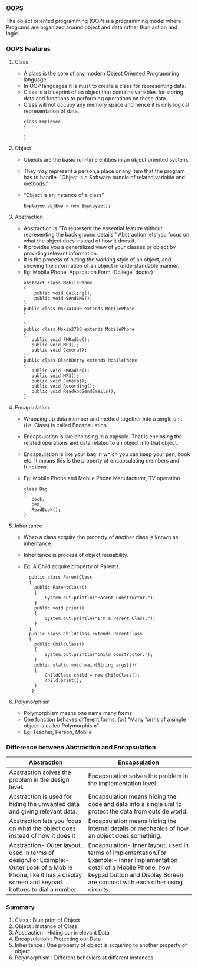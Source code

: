 ### OOPS 

The object oriented programming (OOP) is a programming model where Programs are organized around object and data rather than action and logic. 

### OOPS Features


1. Class 
     * A class is the core of any modern Object Oriented Programming language. 
     * In OOP languages it is must to create a class for representing data. 
     * Class is a blueprint of an object that contains variables for storing data and functions to performing operations on these data. 
     * Class will not occupy any memory space and hence it is only logical representation of data.
       ```
       class Employee
       {

       }
       ```
1. Object 
     * Objects are the basic run-time entities in an object oriented system.
     * They may represent a person,a place or any item that the program has to handle. "Object is a Software bundle of related variable and methods."
     * “Object is an instance of a class”
     
        ```
        Employee objEmp = new Employee();
        ``` 
1. Abstraction
      *   Abstraction is "To represent the essential feature without representing the back ground details." Abstraction lets you focus on what the object does instead of how it does it.
      *  It provides you a generalized view of your classes or object by providing relevant information.
      *  It is the process of hiding the working style of an object, and showing the information of an object in understandable manner.
      *  Eg: Mobile Phone, Application Form (College, doctor)
         ```
         abstract class MobilePhone
         {
             public void Calling();
             public void SendSMS();
         }
         public class Nokia1400 extends MobilePhone
         {

         }
         public class Nokia2700 extends MobilePhone
         {
            public void FMRadio();
            public void MP3();
            public void Camera();
         }
         public class BlackBerry extends MobilePhone
         {
            public void FMRadio();
            public void MP3();
            public void Camera();
            public void Recording();
            public void ReadAndSendEmails();
         }
          ```

1.   Encapsulation
      *  Wrapping up data member and method together into a single unit (i.e. Class) is called Encapsulation.
      *  Encapsulation is like enclosing in a capsule. That is enclosing the related operations and data related to an object into that object.
      *  Encapsulation is like your bag in which you can keep your pen, book etc. It means this is the property of encapsulating members and functions.
      *  Eg: Mobile Phone and Mobile Phone Manufacturer, TV operation 
      
         ```
         class Bag
         {
            book;
            pen;
            ReadBook();
         }
         ```
1.   Inheritance
      * When a class acquire the property of another class is known as inheritance.
      * Inheritance is process of object reusability.
      * Eg: A Child acquire property of Parents.
      
        ```
          public class ParentClass
          {
            public ParentClass()
            {
                System.out.println("Parent Constructor.");
            }
            public void print()
            {
                System.out.println("I'm a Parent Class.");
            }
          }
          public class ChildClass extends ParentClass
          {
            public ChildClass()
            {
                System.out.println("Child Constructor.");
            }
            public static void main(String args[]){
            {
                ChildClass child = new ChildClass();
                child.print();
            }
           }
        ```
1.   Polymorphism
      * Polymorphism means one name many forms.
      * One function behaves different forms. (or) "Many forms of a single object is called Polymorphism"
      * Eg: Teacher, Person, Mobile

### Difference between Abstraction and Encapsulation

| Abstraction | Encapsulation |
|-------------|---------------|
| Abstraction solves the problem in the design level.| Encapsulation solves the problem in the implementation level.|
| Abstraction is used for hiding the unwanted data and giving relevant data.|Encapsulation means hiding the code and data into a single unit to protect the data from outside world.|
| Abstraction lets you focus on what the object does instead of how it does it|Encapsulation means hiding the internal details or mechanics of how an object does something.|
| Abstraction- Outer layout, used in terms of design.For Example:- Outer Look of a Mobile Phone, like it has a display screen and keypad buttons to dial a number.|Encapsulation- Inner layout, used in terms of implementation.For Example:- Inner Implementation detail of a Mobile Phone, how keypad button and Display Screen are connect with each other using circuits.|

### Summary 

1. Class            : Blue print of Object 
2. Object           : Instance of Class
3. Abstraction      : Hiding our irrelevant Data
4. Encapsulation    : Protecting our Data
5. Inheritence      : One property of object is acquiring to another property of object
6. Polymorphism     : Different behaviors at different instances
